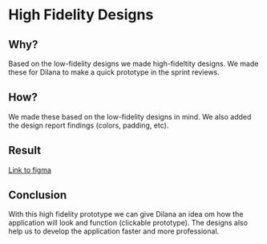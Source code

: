 # High Fidelity Designs

## Why?

Based on the low-fidelity designs we made high-fideltity designs. We made these for Dilana to make a quick prototype in the sprint reviews.

## How?

We made these based on the low-fidelity designs in mind. We also added the design report findings (colors, padding, etc).

## Result

[Link to figma](https://www.figma.com/file/qjCp3cnMYIRjpZrqvkfkUn/App-for-the-blinds?type=design&node-id=120-2083&mode=design)

## Conclusion

With this high fidelity prototype we can give Dilana an idea om how the application will look and function (clickable prototype). The designs also help us to develop the application faster and more professional.
